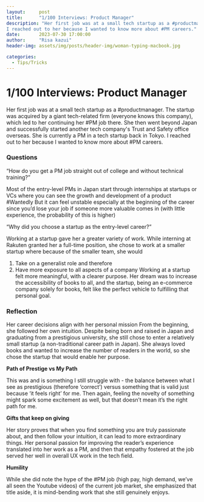 ```yaml
---
layout:     post
title:      "1/100 Interviews: Product Manager"
description: "Her first job was at a small tech startup as a #productmanager. The startup was acquired by a giant tech-related firm (everyone knows this company), which led to her continuing her #PM job there. She then went beyond Japan and successfully started another tech company's Trust and Safety office overseas. She is currently a PM in a tech startup back in Tokyo. 
I reached out to her because I wanted to know more about #PM careers."
date:       2023-07-30 17:00:00
author:     "Risa kazui"
header-img: assets/img/posts/header-img/woman-typing-macbook.jpg

categories:
  - Tips/Tricks
---
```


# 1/100 Interviews: Product Manager

Her first job was at a small tech startup as a #productmanager. The startup was acquired by a giant tech-related firm (everyone knows this company), which led to her continuing her #PM job there. She then went beyond Japan and successfully started another tech company's Trust and Safety office overseas. She is currently a PM in a tech startup back in Tokyo. 
I reached out to her because I wanted to know more about #PM careers.

### Questions

“How do you get a PM job straight out of college and without technical training?”

Most of the entry-level PMs in Japan start through internships at startups or VCs where you can see the growth and development of a product
#Wantedly
But it can feel unstable especially at the beginning of the career since you’d lose your job if someone more valuable comes in (with little experience, the probability of this is higher)

“Why did you choose a startup as the entry-level career?”

Working at a startup gave her a greater variety of work. While interning at Rakuten granted her a full-time position, she chose to work at a smaller startup where because of the smaller team, she would 
1. Take on a generalist role and therefore 
2. Have more exposure to all aspects of a company
Working at a startup felt more meaningful, with a clearer purpose. Her dream was to increase the accessibility of books to all, and the startup, being an e-commerce company solely for books, felt like the perfect vehicle to fulfilling that personal goal.

### Reflection

Her career decisions align with her personal mission
From the beginning, she followed her own intuition. Despite being born and raised in Japan and graduating from a prestigious university, she still chose to enter a relatively small startup (a non-traditional career path in Japan). She always loved books and wanted to increase the number of readers in the world, so she chose the startup that would enable her purpose.

**Path of Prestige vs My Path**

This was and is something I still struggle with - the balance between what I see as prestigious (therefore ‘correct’) versus something that is valid just because ‘it feels right’ for me. Then again, feeling the novelty of something might spark some excitement as well, but that doesn’t mean it’s the right path for me. 

**Gifts that keep on giving**

Her story proves that when you find something you are truly passionate about, and then follow your intuition, it can lead to more extraordinary things. Her personal passion for improving the reader’s experience translated into her work as a PM, and then that empathy fostered at the job served her well in overall UX work in the tech field. 

**Humility**

While she did note the hype of the #PM job (high pay, high demand, we’ve all seen the Youtube videos) of the current job market, she emphasized that title aside, it is mind-bending work that she still genuinely enjoys. 


